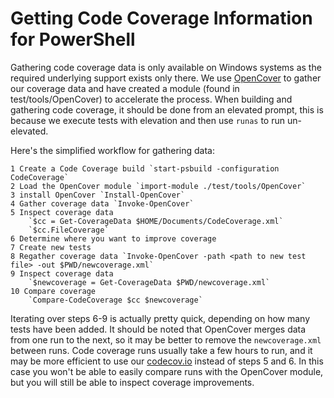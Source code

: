 # Getting Code Coverage Information for PowerShell
Gathering code coverage data is only available on Windows systems as the required underlying support exists only there.
We use [OpenCover](https://github.com/OpenCover/opencover) to gather our coverage data and have created a module (found in test/tools/OpenCover) to accelerate the process.
When building and gathering code coverage, it should be done from an elevated prompt, this is because we execute tests with elevation and then use `runas` to run un-elevated.

Here's the simplified workflow for gathering data:

    1 Create a Code Coverage build `start-psbuild -configuration CodeCoverage`
    2 Load the OpenCover module `import-module ./test/tools/OpenCover`
    3 install OpenCover `Install-OpenCover`
    4 Gather coverage data `Invoke-OpenCover`
    5 Inspect coverage data 
        `$cc = Get-CoverageData $HOME/Documents/CodeCoverage.xml`
        `$cc.FileCoverage`
    6 Determine where you want to improve coverage
    7 Create new tests
    8 Regather coverage data `Invoke-OpenCover -path <path to new test file> -out $PWD/newcoverage.xml`
    9 Inspect coverage data
        `$newcoverage = Get-CoverageData $PWD/newcoverage.xml`
    10 Compare coverage
        `Compare-CodeCoverage $cc $newcoverage`

Iterating over steps 6-9 is actually pretty quick, depending on how many tests have been added.
It should be noted that OpenCover merges data from one run to the next, so it may be better to remove the `newcoverage.xml` between runs.
Code coverage runs usually take a few hours to run, and it may be more efficient to use our [codecov.io](https://codecov.io/gh/PowerShell/PowerShell) instead of steps 5 and 6.
In this case you won't be able to easily compare runs with the OpenCover module, but you will still be able to inspect coverage improvements.